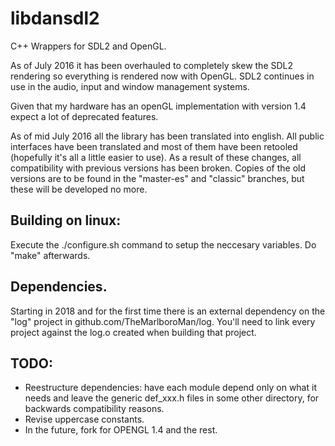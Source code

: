 # libdansdl2

C++ Wrappers for SDL2 and OpenGL.

As of July 2016 it has been overhauled to completely skew the SDL2 rendering so everything is rendered now with OpenGL. SDL2 continues in use in the audio, input and window management systems.

Given that my hardware has an openGL implementation with version 1.4 expect a lot of deprecated features.

As of mid July 2016 all the library has been translated into english. All public interfaces have been translated and most of them have been retooled (hopefully it's all a little easier to use). As a result of these changes, all compatibility with previous versions has been broken. Copies of the old versions are to be found in the "master-es" and "classic" branches, but these will be developed no more.

## Building on linux:

Execute the ./configure.sh command to setup the neccesary variables. Do "make" afterwards.

## Dependencies.

Starting in 2018 and for the first time there is an external dependency on the "log" project in github.com/TheMarlboroMan/log. You'll need to link every project against the log.o created when building that project.

## TODO: 

- Reestructure dependencies: have each module depend only on what it needs and
	leave the generic def_xxx.h files in some other directory, for backwards
	compatibility reasons.
- Revise uppercase constants.
- In the future, fork for OPENGL 1.4 and the rest.
